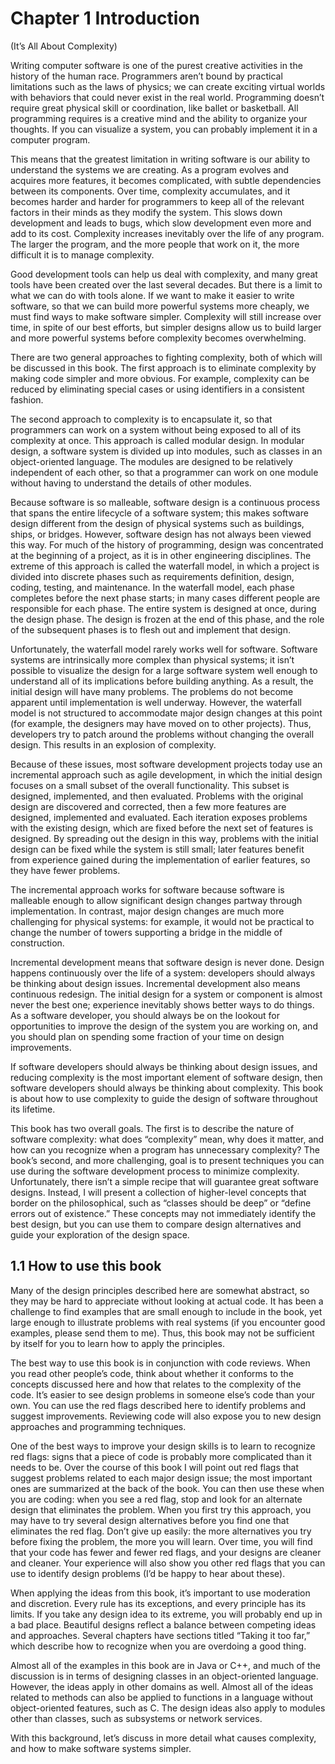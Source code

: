 # Chapter 1 Introduction
(It’s All About Complexity)

Writing computer software is one of the purest creative activities in the history of the human race. Programmers aren’t bound by practical limitations such as the laws of physics; we can create exciting virtual worlds with behaviors that could never exist in the real world. Programming doesn’t require great physical skill or coordination, like ballet or basketball. All programming requires is a creative mind and the ability to organize your thoughts. If you can visualize a system, you can probably implement it in a computer program.

This means that the greatest limitation in writing software is our ability to understand the systems we are creating. As a program evolves and acquires more features, it becomes complicated, with subtle dependencies between its components. Over time, complexity accumulates, and it becomes harder and harder for programmers to keep all of the relevant factors in their minds as they modify the system. This slows down development and leads to bugs, which slow development even more and add to its cost. Complexity increases inevitably over the life of any program. The larger the program, and the more people that work on it, the more difficult it is to manage complexity.

Good development tools can help us deal with complexity, and many great tools have been created over the last several decades. But there is a limit to what we can do with tools alone. If we want to make it easier to write software, so that we can build more powerful systems more cheaply, we must find ways to make software simpler. Complexity will still increase over time, in spite of our best efforts, but simpler designs allow us to build larger and more powerful systems before complexity becomes overwhelming.

There are two general approaches to fighting complexity, both of which will be discussed in this book. The first approach is to eliminate complexity by making code simpler and more obvious. For example, complexity can be reduced by eliminating special cases or using identifiers in a consistent fashion.

The second approach to complexity is to encapsulate it, so that programmers can work on a system without being exposed to all of its complexity at once. This approach is called modular design. In modular design, a software system is divided up into modules, such as classes in an object-oriented language. The modules are designed to be relatively independent of each other, so that a programmer can work on one module without having to understand the details of other modules.

Because software is so malleable, software design is a continuous process that spans the entire lifecycle of a software system; this makes software design different from the design of physical systems such as buildings, ships, or bridges. However, software design has not always been viewed this way. For much of the history of programming, design was concentrated at the beginning of a project, as it is in other engineering disciplines. The extreme of this approach is called the waterfall model, in which a project is divided into discrete phases such as requirements definition, design, coding, testing, and maintenance. In the waterfall model, each phase completes before the next phase starts; in many cases different people are responsible for each phase. The entire system is designed at once, during the design phase. The design is frozen at the end of this phase, and the role of the subsequent phases is to flesh out and implement that design.

Unfortunately, the waterfall model rarely works well for software. Software systems are intrinsically more complex than physical systems; it isn’t possible to visualize the design for a large software system well enough to understand all of its implications before building anything. As a result, the initial design will have many problems. The problems do not become apparent until implementation is well underway. However, the waterfall model is not structured to accommodate major design changes at this point (for example, the designers may have moved on to other projects). Thus, developers try to patch around the problems without changing the overall design. This results in an explosion of complexity.

Because of these issues, most software development projects today use an incremental approach such as agile development, in which the initial design focuses on a small subset of the overall functionality. This subset is designed, implemented, and then evaluated. Problems with the original design are discovered and corrected, then a few more features are designed, implemented and evaluated. Each iteration exposes problems with the existing design, which are fixed before the next set of features is designed. By spreading out the design in this way, problems with the initial design can be fixed while the system is still small; later features benefit from experience gained during the implementation of earlier features, so they have fewer problems.

The incremental approach works for software because software is malleable enough to allow significant design changes partway through implementation. In contrast, major design changes are much more challenging for physical systems: for example, it would not be practical to change the number of towers supporting a bridge in the middle of construction.

Incremental development means that software design is never done. Design happens continuously over the life of a system: developers should always be thinking about design issues. Incremental development also means continuous redesign. The initial design for a system or component is almost never the best one; experience inevitably shows better ways to do things. As a software developer, you should always be on the lookout for opportunities to improve the design of the system you are working on, and you should plan on spending some fraction of your time on design improvements.

If software developers should always be thinking about design issues, and reducing complexity is the most important element of software design, then software developers should always be thinking about complexity. This book is about how to use complexity to guide the design of software throughout its lifetime.

This book has two overall goals. The first is to describe the nature of software complexity: what does “complexity” mean, why does it matter, and how can you recognize when a program has unnecessary complexity? The book’s second, and more challenging, goal is to present techniques you can use during the software development process to minimize complexity. Unfortunately, there isn’t a simple recipe that will guarantee great software designs. Instead, I will present a collection of higher-level concepts that border on the philosophical, such as “classes should be deep” or “define errors out of existence.” These concepts may not immediately identify the best design, but you can use them to compare design alternatives and guide your exploration of the design space.

## 1.1 How to use this book

Many of the design principles described here are somewhat abstract, so they may be hard to appreciate without looking at actual code. It has been a challenge to find examples that are small enough to include in the book, yet large enough to illustrate problems with real systems (if you encounter good examples, please send them to me). Thus, this book may not be sufficient by itself for you to learn how to apply the principles.

The best way to use this book is in conjunction with code reviews. When you read other people’s code, think about whether it conforms to the concepts discussed here and how that relates to the complexity of the code. It’s easier to see design problems in someone else’s code than your own. You can use the red flags described here to identify problems and suggest improvements. Reviewing code will also expose you to new design approaches and programming techniques.

One of the best ways to improve your design skills is to learn to recognize red flags: signs that a piece of code is probably more complicated than it needs to be. Over the course of this book I will point out red flags that suggest problems related to each major design issue; the most important ones are summarized at the back of the book. You can then use these when you are coding: when you see a red flag, stop and look for an alternate design that eliminates the problem. When you first try this approach, you may have to try several design alternatives before you find one that eliminates the red flag. Don’t give up easily: the more alternatives you try before fixing the problem, the more you will learn. Over time, you will find that your code has fewer and fewer red flags, and your designs are cleaner and cleaner. Your experience will also show you other red flags that you can use to identify design problems (I’d be happy to hear about these).

When applying the ideas from this book, it’s important to use moderation and discretion. Every rule has its exceptions, and every principle has its limits. If you take any design idea to its extreme, you will probably end up in a bad place. Beautiful designs reflect a balance between competing ideas and approaches. Several chapters have sections titled “Taking it too far,” which describe how to recognize when you are overdoing a good thing.

Almost all of the examples in this book are in Java or C++, and much of the discussion is in terms of designing classes in an object-oriented language. However, the ideas apply in other domains as well. Almost all of the ideas related to methods can also be applied to functions in a language without object-oriented features, such as C. The design ideas also apply to modules other than classes, such as subsystems or network services.

With this background, let’s discuss in more detail what causes complexity, and how to make software systems simpler.
